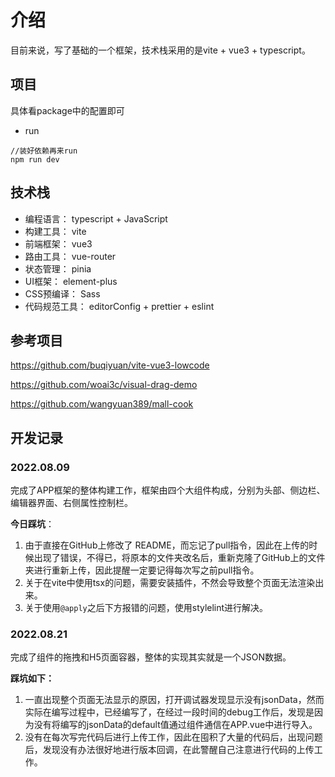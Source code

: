 # 介绍

目前来说，写了基础的一个框架，技术栈采用的是vite + vue3 + typescript。

## 项目

具体看package中的配置即可

* run

```
//装好依赖再来run
npm run dev
```

## 技术栈 

* 编程语言： typescript + JavaScript
* 构建工具： vite
* 前端框架： vue3
* 路由工具： vue-router
* 状态管理： pinia
* UI框架： element-plus
* CSS预编译： Sass
* 代码规范工具： editorConfig + prettier + eslint

## 参考项目

https://github.com/buqiyuan/vite-vue3-lowcode

https://github.com/woai3c/visual-drag-demo

https://github.com/wangyuan389/mall-cook

## 开发记录

### 2022.08.09

完成了APP框架的整体构建工作，框架由四个大组件构成，分别为头部、侧边栏、编辑器界面、右侧属性控制栏。

**今日踩坑**：

1. 由于直接在GitHub上修改了 README，而忘记了pull指令，因此在上传的时候出现了错误，不得已，将原本的文件夹改名后，重新克隆了GitHub上的文件夹进行重新上传，因此提醒一定要记得每次写之前pull指令。
2. 关于在vite中使用tsx的问题，需要安装插件，不然会导致整个页面无法渲染出来。
3. 关于使用`@apply`之后下方报错的问题，使用stylelint进行解决。 

### 2022.08.21

完成了组件的拖拽和H5页面容器，整体的实现其实就是一个JSON数据。

**踩坑如下：**

1. 一直出现整个页面无法显示的原因，打开调试器发现显示没有jsonData，然而实际在编写过程中，已经编写了，在经过一段时间的debug工作后，发现是因为没有将编写的jsonData的default值通过组件通信在APP.vue中进行导入。
2. 没有在每次写完代码后进行上传工作，因此在囤积了大量的代码后，出现问题后，发现没有办法很好地进行版本回调，在此警醒自己注意进行代码的上传工作。


